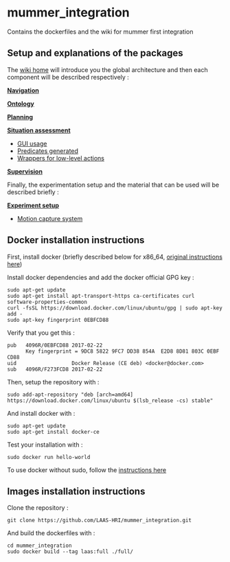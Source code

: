 # mummer_integration
Contains the dockerfiles and the wiki for mummer first integration

## Setup and explanations of the packages

The [wiki home](https://github.com/LAAS-HRI/mummer_integration/wiki) will introduce you the global architecture and then each component will be described respectively :

[**Navigation**](https://github.com/LAAS-HRI/mummer_integration/wiki/Navigation)

[**Ontology**](https://github.com/LAAS-HRI/mummer_integration/wiki/Ontology)

[**Planning**](https://github.com/LAAS-HRI/mummer_integration/wiki/Planning)

[**Situation assessment**](https://github.com/LAAS-HRI/mummer_integration/wiki/Situation-assessment)
* [GUI usage](https://github.com/LAAS-HRI/mummer_integration/wiki/sitGUI)
* [Predicates generated](https://github.com/LAAS-HRI/mummer_integration/wiki/Predicates)
* [Wrappers for low-level actions](https://github.com/LAAS-HRI/mummer_integration/wiki/Wrappers)

[**Supervision**](https://github.com/LAAS-HRI/mummer_integration/wiki/Supervision)

Finally, the experimentation setup and the material that can be used will be described briefly :  

[**Experiment setup**](https://github.com/LAAS-HRI/mummer_integration/wiki/Experiment-setup)

* [Motion capture system](https://github.com/LAAS-HRI/mummer_integration/wiki/MotionCapture)

## Docker installation instructions

First, install docker (briefly described below for x86_64, [original instructions here](https://docs.docker.com/install/linux/docker-ce/ubuntu/))

Install docker dependencies and add the docker official GPG key :
```
sudo apt-get update
sudo apt-get install apt-transport-https ca-certificates curl software-properties-common
curl -fsSL https://download.docker.com/linux/ubuntu/gpg | sudo apt-key add -
sudo apt-key fingerprint 0EBFCD88
```
Verify that you get this :
```
pub   4096R/0EBFCD88 2017-02-22
      Key fingerprint = 9DC8 5822 9FC7 DD38 854A  E2D8 8D81 803C 0EBF CD88
uid                  Docker Release (CE deb) <docker@docker.com>
sub   4096R/F273FCD8 2017-02-22
```
Then, setup the repository with :
```
sudo add-apt-repository "deb [arch=amd64] https://download.docker.com/linux/ubuntu $(lsb_release -cs) stable"
```
And install docker with :
```
sudo apt-get update
sudo apt-get install docker-ce
```
Test your installation with :
```
sudo docker run hello-world
```

To use docker without sudo, follow the [instructions here](https://docs.docker.com/install/linux/linux-postinstall/#manage-docker-as-a-non-root-user)


## Images installation instructions

Clone the repository :
```
git clone https://github.com/LAAS-HRI/mummer_integration.git
```
And build the dockerfiles with :

```
cd mummer_integration
sudo docker build --tag laas:full ./full/
```
